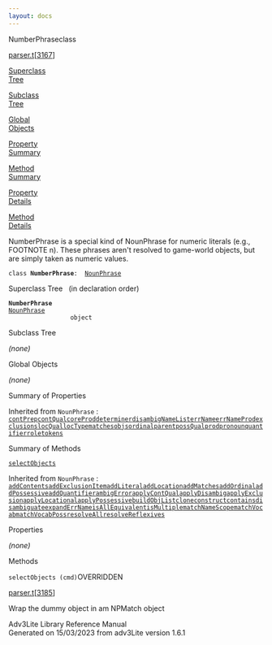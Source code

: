 ```yaml
---
layout: docs
---
```

<span class="title">NumberPhrase</span><span class="type">class</span>

[parser.t](../file/parser.t.html)\[[3167](../source/parser.t.html#3167)\]

[Superclass  
Tree](#_SuperClassTree_)

[Subclass  
Tree](#_SubClassTree_)

[Global  
Objects](#_ObjectSummary_)

[Property  
Summary](#_PropSummary_)

[Method  
Summary](#_MethodSummary_)

[Property  
Details](#_Properties_)

[Method  
Details](#_Methods_)

<div class="fdesc">

NumberPhrase is a special kind of NounPhrase for numeric literals (e.g.,
FOOTNOTE n). These phrases aren't resolved to game-world objects, but
are simply taken as numeric values.

`class `**`NumberPhrase`**` :   `[`NounPhrase`](../object/NounPhrase.html)

</div>

<span id="_SuperClassTree_"></span>

<div class="mjhd">

<span class="hdln">Superclass Tree</span>   (in declaration order)

</div>

**`NumberPhrase`**  
[`NounPhrase`](../object/NounPhrase.html)  
`                 object`  
<span id="_SubClassTree_"></span>

<div class="mjhd">

<span class="hdln">Subclass Tree</span>  

</div>

*(none)* <span id="_ObjectSummary_"></span>

<div class="mjhd">

<span class="hdln">Global Objects</span>  

</div>

*(none)* <span id="_PropSummary_"></span>

<div class="mjhd">

<span class="hdln">Summary of Properties</span>  

</div>



Inherited from `NounPhrase` :  
[`contPrep`](../object/NounPhrase.html#contPrep)[`contQual`](../object/NounPhrase.html#contQual)[`coreProd`](../object/NounPhrase.html#coreProd)[`determiner`](../object/NounPhrase.html#determiner)[`disambigNameList`](../object/NounPhrase.html#disambigNameList)[`errName`](../object/NounPhrase.html#errName)[`errNameProd`](../object/NounPhrase.html#errNameProd)[`exclusions`](../object/NounPhrase.html#exclusions)[`locQual`](../object/NounPhrase.html#locQual)[`locType`](../object/NounPhrase.html#locType)[`matches`](../object/NounPhrase.html#matches)[`objs`](../object/NounPhrase.html#objs)[`ordinal`](../object/NounPhrase.html#ordinal)[`parent`](../object/NounPhrase.html#parent)[`possQual`](../object/NounPhrase.html#possQual)[`prod`](../object/NounPhrase.html#prod)[`pronoun`](../object/NounPhrase.html#pronoun)[`quantifier`](../object/NounPhrase.html#quantifier)[`role`](../object/NounPhrase.html#role)[`tokens`](../object/NounPhrase.html#tokens)

<span id="_MethodSummary_"></span>

<div class="mjhd">

<span class="hdln">Summary of Methods</span>  

</div>

[`selectObjects`](#selectObjects)

Inherited from `NounPhrase` :  
[`addContents`](../object/NounPhrase.html#addContents)[`addExclusionItem`](../object/NounPhrase.html#addExclusionItem)[`addLiteral`](../object/NounPhrase.html#addLiteral)[`addLocation`](../object/NounPhrase.html#addLocation)[`addMatches`](../object/NounPhrase.html#addMatches)[`addOrdinal`](../object/NounPhrase.html#addOrdinal)[`addPossessive`](../object/NounPhrase.html#addPossessive)[`addQuantifier`](../object/NounPhrase.html#addQuantifier)[`ambigError`](../object/NounPhrase.html#ambigError)[`applyContQual`](../object/NounPhrase.html#applyContQual)[`applyDisambig`](../object/NounPhrase.html#applyDisambig)[`applyExclusion`](../object/NounPhrase.html#applyExclusion)[`applyLocational`](../object/NounPhrase.html#applyLocational)[`applyPossessive`](../object/NounPhrase.html#applyPossessive)[`buildObjList`](../object/NounPhrase.html#buildObjList)[`clone`](../object/NounPhrase.html#clone)[`construct`](../object/NounPhrase.html#construct)[`contains`](../object/NounPhrase.html#contains)[`disambiguate`](../object/NounPhrase.html#disambiguate)[`expandErrName`](../object/NounPhrase.html#expandErrName)[`isAllEquivalent`](../object/NounPhrase.html#isAllEquivalent)[`isMultiple`](../object/NounPhrase.html#isMultiple)[`matchNameScope`](../object/NounPhrase.html#matchNameScope)[`matchVocab`](../object/NounPhrase.html#matchVocab)[`matchVocabPoss`](../object/NounPhrase.html#matchVocabPoss)[`resolveAll`](../object/NounPhrase.html#resolveAll)[`resolveReflexives`](../object/NounPhrase.html#resolveReflexives)

<span id="_Properties_"></span>

<div class="mjhd">

<span class="hdln">Properties</span>  

</div>

*(none)* <span id="_Methods_"></span>

<div class="mjhd">

<span class="hdln">Methods</span>  

</div>

<span id="selectObjects"></span>

`selectObjects (cmd)`<span class="rem">OVERRIDDEN</span>

[parser.t](../file/parser.t.html)\[[3185](../source/parser.t.html#3185)\]

<div class="desc">

Wrap the dummy object in am NPMatch object

</div>

<div class="ftr">

Adv3Lite Library Reference Manual  
Generated on 15/03/2023 from adv3Lite version 1.6.1

</div>
